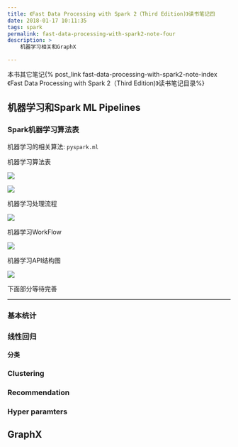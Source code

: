 ```yaml
---
title: 《Fast Data Processing with Spark 2（Third Edition)》读书笔记四
date: 2018-01-17 10:11:35
tags: spark
permalink: fast-data-processing-with-spark2-note-four
description: >
    机器学习相关和GraphX

---
```


本书其它笔记{% post_link fast-data-processing-with-spark2-note-index 《Fast Data Processing with Spark 2（Third Edition)》读书笔记目录%}

## 机器学习和Spark ML Pipelines

### Spark机器学习算法表

机器学习的相关算法: `pyspark.ml`

机器学习算法表

![](http://images.wiseturtles.com/2018-01-17-MachineLearningAlgorithms1.png)

![](http://images.wiseturtles.com/2018-01-17-MachineLearningAlgorithms2.png)

机器学习处理流程

![](http://images.wiseturtles.com/2018-01-17-MachineLearningProcess.png)

机器学习WorkFlow

![](http://images.wiseturtles.com/2018-01-17-MachineLearningWorkflow.png)

机器学习API结构图

![](http://images.wiseturtles.com/2018-01-17-MachineLearningAPI.png)


下面部分等待完善

--------------------------------

### 基本统计
### 线性回归
#### 分类

### Clustering

### Recommendation
### Hyper paramters

## GraphX